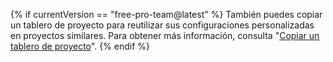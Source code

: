 {% if currentVersion == "free-pro-team@latest" %}
También puedes copiar un tablero de proyecto para reutilizar sus configuraciones personalizadas en proyectos similares. Para obtener más información, consulta "[Copiar un tablero de proyecto](/articles/copying-a-project-board)".
{% endif %}
